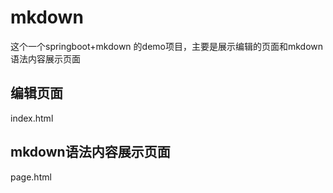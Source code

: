 # mkdown
这个一个springboot+mkdown 的demo项目，主要是展示编辑的页面和mkdown语法内容展示页面
## 编辑页面
index.html
## mkdown语法内容展示页面
page.html
